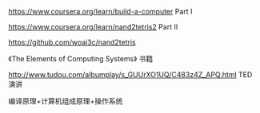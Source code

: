 https://www.coursera.org/learn/build-a-computer Part I

https://www.coursera.org/learn/nand2tetris2 Part II

https://github.com/woai3c/nand2tetris

《The Elements of Computing Systems》 书籍

http://www.tudou.com/albumplay/s_GUUrXO1UQ/C483z4Z_APQ.html TED 演讲

编译原理+计算机组成原理+操作系统

